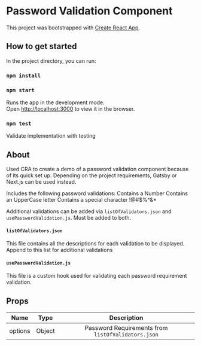 # Password Validation Component

This project was bootstrapped with [Create React App](https://github.com/facebook/create-react-app).

## How to get started

In the project directory, you can run:

### `npm install`

### `npm start`

Runs the app in the development mode.\
Open [http://localhost:3000](http://localhost:3000) to view it in the browser.

### `npm test`

Validate implementation with testing

## About

Used CRA to create a demo of a password validation component because of its quick set up. Depending on the project requirements, Gatsby or Next.js can be used instead.

Includes the following password validations:
  Contains a Number
  Contains an UpperCase letter
  Contains a special character !@#$%^&*

Additional validations can be added via `listOfValidators.json` and `usePasswordValidation.js`. Must be added to both.

#### `listOfValidators.json`

This file contains all the descriptions for each validation to be displayed. Append to this list for additional validations

#### `usePasswordValidation.js`

This file is a custom hook used for validating each password requirement validation.

## Props

| Name     |      Type     |   Description                                      |
|----------|:-------------:|:--------------------------------------------------:|
| options  |     Object    | Password Requirements from `listOfValidators.json` |

